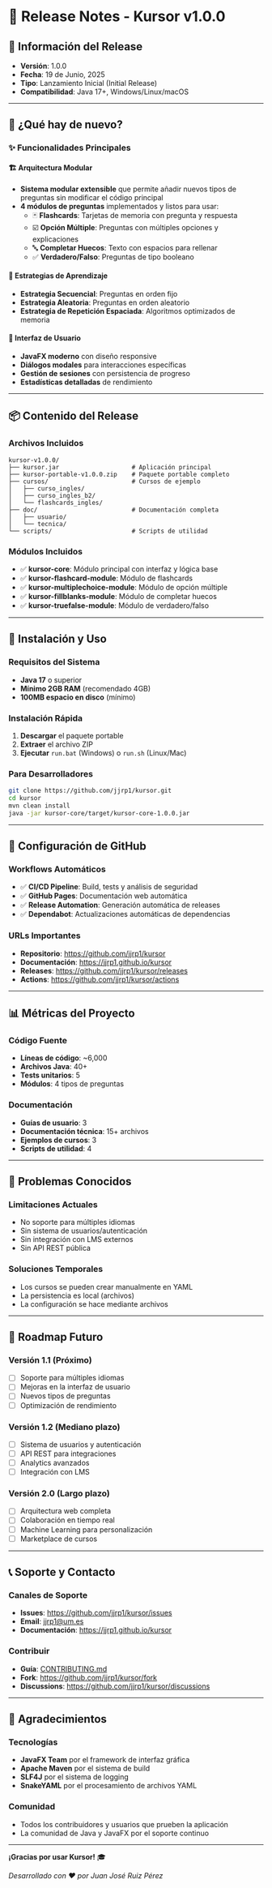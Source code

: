 # 🚀 Release Notes - Kursor v1.0.0

## 📅 Información del Release
- **Versión**: 1.0.0
- **Fecha**: 19 de Junio, 2025
- **Tipo**: Lanzamiento Inicial (Initial Release)
- **Compatibilidad**: Java 17+, Windows/Linux/macOS

---

## 🎉 ¿Qué hay de nuevo?

### ✨ Funcionalidades Principales

#### 🏗️ Arquitectura Modular
- **Sistema modular extensible** que permite añadir nuevos tipos de preguntas sin modificar el código principal
- **4 módulos de preguntas** implementados y listos para usar:
  - 🃏 **Flashcards**: Tarjetas de memoria con pregunta y respuesta
  - ☑️ **Opción Múltiple**: Preguntas con múltiples opciones y explicaciones
  - 🔤 **Completar Huecos**: Texto con espacios para rellenar
  - ✅ **Verdadero/Falso**: Preguntas de tipo booleano

#### 🎯 Estrategias de Aprendizaje
- **Estrategia Secuencial**: Preguntas en orden fijo
- **Estrategia Aleatoria**: Preguntas en orden aleatorio
- **Estrategia de Repetición Espaciada**: Algoritmos optimizados de memoria

#### 🎨 Interfaz de Usuario
- **JavaFX moderno** con diseño responsive
- **Diálogos modales** para interacciones específicas
- **Gestión de sesiones** con persistencia de progreso
- **Estadísticas detalladas** de rendimiento

---

## 📦 Contenido del Release

### Archivos Incluidos
```
kursor-v1.0.0/
├── kursor.jar                    # Aplicación principal
├── kursor-portable-v1.0.0.zip    # Paquete portable completo
├── cursos/                       # Cursos de ejemplo
│   ├── curso_ingles/
│   ├── curso_ingles_b2/
│   └── flashcards_ingles/
├── doc/                          # Documentación completa
│   ├── usuario/
│   └── tecnica/
└── scripts/                      # Scripts de utilidad
```

### Módulos Incluidos
- ✅ **kursor-core**: Módulo principal con interfaz y lógica base
- ✅ **kursor-flashcard-module**: Módulo de flashcards
- ✅ **kursor-multiplechoice-module**: Módulo de opción múltiple
- ✅ **kursor-fillblanks-module**: Módulo de completar huecos
- ✅ **kursor-truefalse-module**: Módulo de verdadero/falso

---

## 🚀 Instalación y Uso

### Requisitos del Sistema
- **Java 17** o superior
- **Mínimo 2GB RAM** (recomendado 4GB)
- **100MB espacio en disco** (mínimo)

### Instalación Rápida
1. **Descargar** el paquete portable
2. **Extraer** el archivo ZIP
3. **Ejecutar** `run.bat` (Windows) o `run.sh` (Linux/Mac)

### Para Desarrolladores
```bash
git clone https://github.com/jjrp1/kursor.git
cd kursor
mvn clean install
java -jar kursor-core/target/kursor-core-1.0.0.jar
```

---

## 🔧 Configuración de GitHub

### Workflows Automáticos
- ✅ **CI/CD Pipeline**: Build, tests y análisis de seguridad
- ✅ **GitHub Pages**: Documentación web automática
- ✅ **Release Automation**: Generación automática de releases
- ✅ **Dependabot**: Actualizaciones automáticas de dependencias

### URLs Importantes
- **Repositorio**: https://github.com/jjrp1/kursor
- **Documentación**: https://jjrp1.github.io/kursor
- **Releases**: https://github.com/jjrp1/kursor/releases
- **Actions**: https://github.com/jjrp1/kursor/actions

---

## 📊 Métricas del Proyecto

### Código Fuente
- **Líneas de código**: ~6,000
- **Archivos Java**: 40+
- **Tests unitarios**: 5
- **Módulos**: 4 tipos de preguntas

### Documentación
- **Guías de usuario**: 3
- **Documentación técnica**: 15+ archivos
- **Ejemplos de cursos**: 3
- **Scripts de utilidad**: 4

---

## 🐛 Problemas Conocidos

### Limitaciones Actuales
- No soporte para múltiples idiomas
- Sin sistema de usuarios/autenticación
- Sin integración con LMS externos
- Sin API REST pública

### Soluciones Temporales
- Los cursos se pueden crear manualmente en YAML
- La persistencia es local (archivos)
- La configuración se hace mediante archivos

---

## 🔮 Roadmap Futuro

### Versión 1.1 (Próximo)
- [ ] Soporte para múltiples idiomas
- [ ] Mejoras en la interfaz de usuario
- [ ] Nuevos tipos de preguntas
- [ ] Optimización de rendimiento

### Versión 1.2 (Mediano plazo)
- [ ] Sistema de usuarios y autenticación
- [ ] API REST para integraciones
- [ ] Analytics avanzados
- [ ] Integración con LMS

### Versión 2.0 (Largo plazo)
- [ ] Arquitectura web completa
- [ ] Colaboración en tiempo real
- [ ] Machine Learning para personalización
- [ ] Marketplace de cursos

---

## 📞 Soporte y Contacto

### Canales de Soporte
- **Issues**: https://github.com/jjrp1/kursor/issues
- **Email**: jjrp1@um.es
- **Documentación**: https://jjrp1.github.io/kursor

### Contribuir
- **Guía**: [CONTRIBUTING.md](/.github/CONTRIBUTING.md)
- **Fork**: https://github.com/jjrp1/kursor/fork
- **Discussions**: https://github.com/jjrp1/kursor/discussions

---

## 🙏 Agradecimientos

### Tecnologías
- **JavaFX Team** por el framework de interfaz gráfica
- **Apache Maven** por el sistema de build
- **SLF4J** por el sistema de logging
- **SnakeYAML** por el procesamiento de archivos YAML

### Comunidad
- Todos los contribuidores y usuarios que prueben la aplicación
- La comunidad de Java y JavaFX por el soporte continuo

---

**¡Gracias por usar Kursor!** 🎓

*Desarrollado con ❤️ por Juan José Ruiz Pérez* 